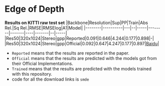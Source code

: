 # Edge of Depth
**Results on KITTI raw test set**
|Backbone|Resolution|Sup|PP|Train|Abs Rel.|Sq Rel.|RMSE|RMSElog|A1|Model|
|--------|----------|---|--|-----|--------|-------|----|-------|--|-----|
|Res50|320x1024|Stereo|gpp|Reported|0.091|0.646|4.244|0.177|0.898|-|
|Res50|320x1024|Stereo|gpp|Official|0.092|0.647|4.247|0.177|0.897|[Baidu](https://pan.baidu.com/s/1yToYiunNgNQZY8tunZOmGA)|

* `Reported` means that the results are reported in the paper.
* `Official` means that the results are predicted with the models got from their Official Implementations.
* `Trained` means that the results are predicted with the models trained with this repository.
* code for all the download links is `smde`
